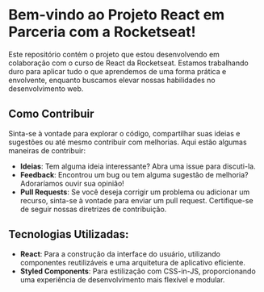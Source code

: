 # Bem-vindo ao Projeto React em Parceria com a Rocketseat!

Este repositório contém o projeto que estou desenvolvendo em colaboração com o curso de React da Rocketseat. Estamos trabalhando duro para aplicar tudo o que aprendemos de uma forma prática e envolvente, enquanto buscamos elevar nossas habilidades no desenvolvimento web.

## Como Contribuir

Sinta-se à vontade para explorar o código, compartilhar suas ideias e sugestões ou até mesmo contribuir com melhorias. Aqui estão algumas maneiras de contribuir:

- **Ideias**: Tem alguma ideia interessante? Abra uma issue para discuti-la.
- **Feedback**: Encontrou um bug ou tem alguma sugestão de melhoria? Adoraríamos ouvir sua opinião!
- **Pull Requests**: Se você deseja corrigir um problema ou adicionar um recurso, sinta-se à vontade para enviar um pull request. Certifique-se de seguir nossas diretrizes de contribuição.

## Tecnologias Utilizadas:

- **React**: Para a construção da interface do usuário, utilizando componentes reutilizáveis e uma arquitetura de aplicativo eficiente.
- **Styled Components**: Para estilização com CSS-in-JS, proporcionando uma experiência de desenvolvimento mais flexível e modular.
